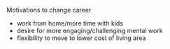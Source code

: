 Motivations to change career
  * work from home/more time with kids
  * desire for more engaging/challenging mental work
  * flexibility to move to lower cost of living area

